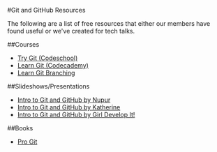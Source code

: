 #Git and GitHub Resources

The following are a list of free resources that either our members have found useful or we've created for tech talks.

##Courses
*  [Try Git (Codeschool)](https://www.codeschool.com/courses/try-git)
*  [Learn Git (Codecademy)](https://www.codecademy.com/learn/learn-git)
*  [Learn Git Branching](http://learngitbranching.js.org/)

##Slideshows/Presentations
*  [Intro to Git and GitHub by Nupur](http://nupurkapoor.github.io/intro-to-git/#/)
*  [Intro to Git and GitHub by Katherine](http://www.slideshare.net/secret/8po89XfyBBLA7)
*  [Intro to Git and GitHub by Girl Develop It!](http://gdila.github.io/gdi-core-git-github/#/)

##Books
*  [Pro Git](https://git-scm.com/book/en/v2)

